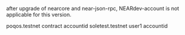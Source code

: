 after upgrade of nearcore and near-json-rpc, NEARdev-account is not applicable for this version.

poqos.testnet contract accountid
soletest.testnet user1 accountid